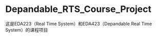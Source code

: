 # Depandable_RTS_Course_Project
这是EDA223（Real Time System）和EDA423（Depandable Real Time System）的课程项目

